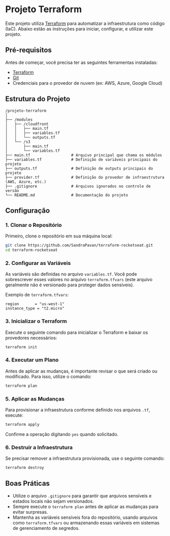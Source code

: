 # Projeto Terraform

Este projeto utiliza [Terraform](https://www.terraform.io/) para automatizar a infraestrutura como código (IaC). Abaixo estão as instruções para iniciar, configurar, e utilizar este projeto.

## Pré-requisitos

Antes de começar, você precisa ter as seguintes ferramentas instaladas:

- [Terraform](https://www.terraform.io/downloads.html)
- [Git](https://git-scm.com/)
- Credenciais para o provedor de nuvem (ex: AWS, Azure, Google Cloud)

## Estrutura do Projeto

```
/projeto-terraform
│
├── /modules                 
│   ├── /cloudfront              
│   │   ├── main.tf
│   │   ├── variables.tf
│   │   └── outputs.tf
│   └── /s3             
│       ├── main.tf
│       └── variables.tf
├── main.tf                  # Arquivo principal que chama os módulos
├── variables.tf             # Definição de variáveis principais do projeto
├── outputs.tf               # Definição de outputs principais do projeto
├── provider.tf              # Definição do provedor de infraestrutura (AWS, Azure, etc.)
├── .gitignore               # Arquivos ignorados no controle de versão
└── README.md                # Documentação do projeto
```

## Configuração

### 1. Clonar o Repositório

Primeiro, clone o repositório em sua máquina local:

```bash
git clone https://github.com/SandraPavan/terraform-rocketseat.git
cd terraform-rocketseat
```

### 2. Configurar as Variáveis

As variáveis são definidas no arquivo `variables.tf`. Você pode sobrescrever esses valores no arquivo `terraform.tfvars` (este arquivo geralmente não é versionado para proteger dados sensíveis).

Exemplo de `terraform.tfvars`:

```hcl
region       = "us-west-1"
instance_type = "t2.micro"
```

### 3. Inicializar o Terraform

Execute o seguinte comando para inicializar o Terraform e baixar os provedores necessários:

```bash
terraform init
```

### 4. Executar um Plano

Antes de aplicar as mudanças, é importante revisar o que será criado ou modificado. Para isso, utilize o comando:

```bash
terraform plan
```

### 5. Aplicar as Mudanças

Para provisionar a infraestrutura conforme definido nos arquivos `.tf`, execute:

```bash
terraform apply
```

Confirme a operação digitando `yes` quando solicitado.

### 6. Destruir a Infraestrutura

Se precisar remover a infraestrutura provisionada, use o seguinte comando:

```bash
terraform destroy
```

## Boas Práticas

- Utilize o arquivo `.gitignore` para garantir que arquivos sensíveis e estados locais não sejam versionados.
- Sempre execute o `terraform plan` antes de aplicar as mudanças para evitar surpresas.
- Mantenha as variáveis sensíveis fora do repositório, usando arquivos como `terraform.tfvars` ou armazenando essas variáveis em sistemas de gerenciamento de segredos.
